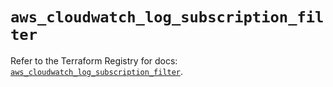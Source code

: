 # `aws_cloudwatch_log_subscription_filter`

Refer to the Terraform Registry for docs: [`aws_cloudwatch_log_subscription_filter`](https://registry.terraform.io/providers/hashicorp/aws/5.64.0/docs/resources/cloudwatch_log_subscription_filter).

